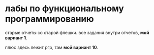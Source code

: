 # лабы по функциональному программированию
старые отчеты со старой флешки. все задания внутри отчетов, **мой вариант 1**.

плюс здесь лежит ргр, там **мой вариант 10**.
